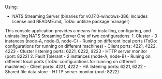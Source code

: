 ﻿Using:
- NATS Streaming Server (binaries for v0.17.0-windows-386, includes license and README.md, ToDo: untilize package manager)

This console application provides a means for installing, configuring, and uninstalling NATS Streaming Server
One of two configurations:
	1. Cluster
		- 3 instances (node-A, node-B, node-C)
		- Runing on different local ports (ToDo: configurations for running on different machines)
			- Client ports: 4221, 4222, 4223
			- Cluster listening ports: 6221, 6222, 6223
		- HTTP server monitor (port: 8222)
	2. Fault Tolerant
		- 2 instances (node-A, node-B)
		- Runing on different local ports (ToDo: configurations for running on different machines)
			- Client ports: 4221, 4222
			- HA listening ports: 6221, 6222
			- Shared file data store
		- HTTP server monitor (port: 8222)